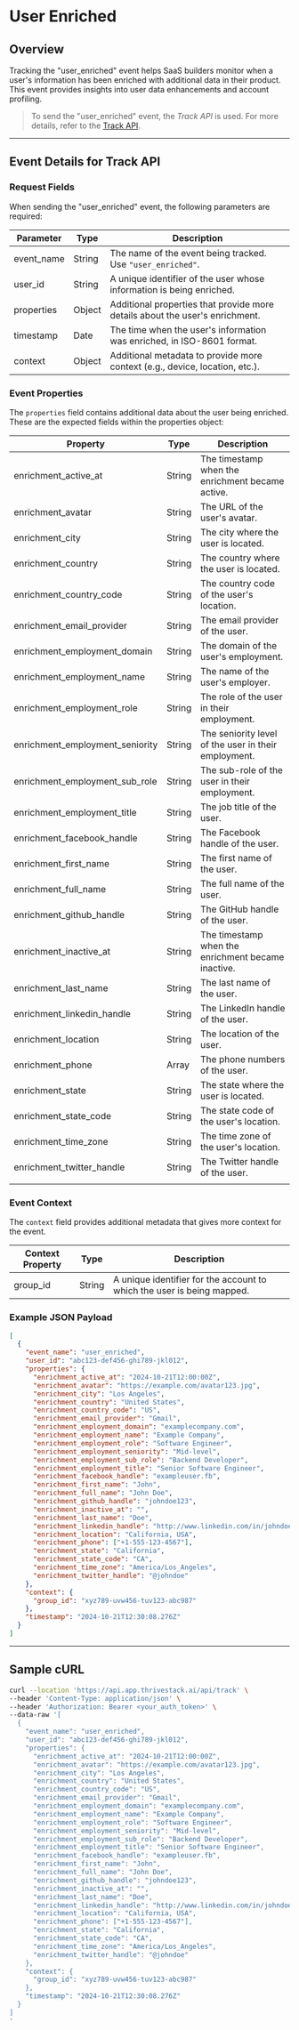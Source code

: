 # User Enriched

## Overview

Tracking the "user_enriched" event helps SaaS builders monitor when a user's information has been enriched with additional data in their product. This event provides insights into user data enhancements and account profiling.

<!-- ![](/img/docs/events/user_enriched.png) -->

> To send the "user_enriched" event, the _Track API_ is used. For more details, refer to the [Track API](/getting-started/analyze/instrumentation/events/event-tracking).

<hr/>

## Event Details for Track API

### Request Fields

When sending the "user_enriched" event, the following parameters are required:

| Parameter   | Type   | Description                                                                                     |
|-------------|--------|-------------------------------------------------------------------------------------------------|
| event_name  | String | The name of the event being tracked. Use `"user_enriched"`.                                   |
| user_id     | String | A unique identifier of the user whose information is being enriched.                           |
| properties   | Object | Additional properties that provide more details about the user's enrichment.                   |
| timestamp   | Date   | The time when the user's information was enriched, in ISO-8601 format.                        |
| context     | Object | Additional metadata to provide more context (e.g., device, location, etc.).                    |

### Event Properties

The `properties` field contains additional data about the user being enriched. These are the expected fields within the properties object:

| Property                          | Type   | Description                                          |
| --------------------------------- | ------ | ---------------------------------------------------- |
| enrichment_active_at              | String | The timestamp when the enrichment became active.     |
| enrichment_avatar                 | String | The URL of the user's avatar.                        |
| enrichment_city                   | String | The city where the user is located.                  |
| enrichment_country                | String | The country where the user is located.               |
| enrichment_country_code           | String | The country code of the user's location.             |
| enrichment_email_provider         | String | The email provider of the user.                      |
| enrichment_employment_domain      | String | The domain of the user's employment.                 |
| enrichment_employment_name        | String | The name of the user's employer.                     |
| enrichment_employment_role        | String | The role of the user in their employment.            |
| enrichment_employment_seniority   | String | The seniority level of the user in their employment. |
| enrichment_employment_sub_role    | String | The sub-role of the user in their employment.        |
| enrichment_employment_title       | String | The job title of the user.                           |
| enrichment_facebook_handle        | String | The Facebook handle of the user.                     |
| enrichment_first_name             | String | The first name of the user.                          |
| enrichment_full_name              | String | The full name of the user.                           |
| enrichment_github_handle          | String | The GitHub handle of the user.                       |
| enrichment_inactive_at            | String | The timestamp when the enrichment became inactive.   |
| enrichment_last_name              | String | The last name of the user.                           |
| enrichment_linkedin_handle        | String | The LinkedIn handle of the user.                     |
| enrichment_location               | String | The location of the user.                            |
| enrichment_phone                  | Array  | The phone numbers of the user.                       |
| enrichment_state                  | String | The state where the user is located.                 |
| enrichment_state_code             | String | The state code of the user's location.               |
| enrichment_time_zone              | String | The time zone of the user's location.                |
| enrichment_twitter_handle         | String | The Twitter handle of the user.                      |
             |

### Event Context

The `context` field provides additional metadata that gives more context for the event.

| Context Property   | Type   | Description                                                               |
|--------------------|--------|---------------------------------------------------------------------------|
| group_id           | String | A unique identifier for the account to which the user is being mapped.     |


### Example JSON Payload
```json
[
  {
    "event_name": "user_enriched",
    "user_id": "abc123-def456-ghi789-jkl012",
    "properties": {
      "enrichment_active_at": "2024-10-21T12:00:00Z",
      "enrichment_avatar": "https://example.com/avatar123.jpg",
      "enrichment_city": "Los Angeles",
      "enrichment_country": "United States",
      "enrichment_country_code": "US",
      "enrichment_email_provider": "Gmail",
      "enrichment_employment_domain": "examplecompany.com",
      "enrichment_employment_name": "Example Company",
      "enrichment_employment_role": "Software Engineer",
      "enrichment_employment_seniority": "Mid-level",
      "enrichment_employment_sub_role": "Backend Developer",
      "enrichment_employment_title": "Senior Software Engineer",
      "enrichment_facebook_handle": "exampleuser.fb",
      "enrichment_first_name": "John",
      "enrichment_full_name": "John Doe",
      "enrichment_github_handle": "johndoe123",
      "enrichment_inactive_at": "",
      "enrichment_last_name": "Doe",
      "enrichment_linkedin_handle": "http://www.linkedin.com/in/johndoe",
      "enrichment_location": "California, USA",
      "enrichment_phone": ["+1-555-123-4567"],
      "enrichment_state": "California",
      "enrichment_state_code": "CA",
      "enrichment_time_zone": "America/Los_Angeles",
      "enrichment_twitter_handle": "@johndoe"
    },
    "context": {
      "group_id": "xyz789-uvw456-tuv123-abc987"
    },
    "timestamp": "2024-10-21T12:30:08.276Z"
  }
]
```
<hr/>

##  Sample cURL

```bash
curl --location 'https://api.app.thrivestack.ai/api/track' \
--header 'Content-Type: application/json' \
--header 'Authorization: Bearer <your_auth_token>' \
--data-raw '[
  {
    "event_name": "user_enriched",
    "user_id": "abc123-def456-ghi789-jkl012",
    "properties": {
      "enrichment_active_at": "2024-10-21T12:00:00Z",
      "enrichment_avatar": "https://example.com/avatar123.jpg",
      "enrichment_city": "Los Angeles",
      "enrichment_country": "United States",
      "enrichment_country_code": "US",
      "enrichment_email_provider": "Gmail",
      "enrichment_employment_domain": "examplecompany.com",
      "enrichment_employment_name": "Example Company",
      "enrichment_employment_role": "Software Engineer",
      "enrichment_employment_seniority": "Mid-level",
      "enrichment_employment_sub_role": "Backend Developer",
      "enrichment_employment_title": "Senior Software Engineer",
      "enrichment_facebook_handle": "exampleuser.fb",
      "enrichment_first_name": "John",
      "enrichment_full_name": "John Doe",
      "enrichment_github_handle": "johndoe123",
      "enrichment_inactive_at": "",
      "enrichment_last_name": "Doe",
      "enrichment_linkedin_handle": "http://www.linkedin.com/in/johndoe",
      "enrichment_location": "California, USA",
      "enrichment_phone": ["+1-555-123-4567"],
      "enrichment_state": "California",
      "enrichment_state_code": "CA",
      "enrichment_time_zone": "America/Los_Angeles",
      "enrichment_twitter_handle": "@johndoe"
    },
    "context": {
      "group_id": "xyz789-uvw456-tuv123-abc987"
    },
    "timestamp": "2024-10-21T12:30:08.276Z"
  }
]
'
```
